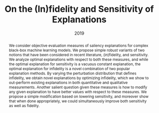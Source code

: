 ---
title: "On the (In)fidelity and Sensitivity of Explanations"

# Authors
# If you created a profile for a user (e.g. the default `admin` user), write the username (folder name) here 
# and it will be replaced with their full name and linked to their profile.
authors:
- Chih-Kuan Yeh
- Cheng-Yu Hsieh
- Arun Suggala
- David  Inouye
- Pradeep Ravikumar

date: "2019"
doi: ""

# Schedule page publish date (NOT publication's date).
publishDate: "2019-12-01T00:00:00Z"

# Publication type.
# Legend: 0 = Uncategorized; 1 = Conference paper; 2 = Journal article;
# 3 = Preprint / Working Paper; 4 = Report; 5 = Book; 6 = Book section;
# 7 = Thesis; 8 = Patent
publication_types: ["1"]

# Publication name and optional abbreviated publication name.
publication: In Conference on Neural Information Processing Systems 2019
publication_short: In NeurIPS 2019

abstract: We consider objective evaluation measures of saliency explanations for complex black-box machine learning models. We propose simple robust variants of two notions that have been considered in recent literature, (in)fidelity, and sensitivity. We analyze optimal explanations with respect to both these measures, and while the optimal explanation for sensitivity is a vacuous constant explanation, the optimal explanation for infidelity is a novel combination of two popular explanation methods. By varying the perturbation distribution that defines infidelity, we obtain novel explanations by optimizing infidelity, which we show to out-perform existing explanations in both quantitative and qualitative measurements. Another salient question given these measures is how to modify any given explanation to have better values with respect to these measures. We propose a simple modification based on lowering sensitivity, and moreover show that when done appropriately, we could simultaneously improve both sensitivity as well as fidelity.

# Summary. An optional shortened abstract.
summary: Provides metrics for saliency methods with a unified viewpoint.

tags: []

# Display this page in the Featured widget?
featured: true

# Custom links (uncomment lines below)
links:
 - name: External packages
   url: https://captum.ai/docs/algorithms#metrics

url_pdf: 'https://arxiv.org/pdf/1901.09392.pdf'
url_code: 'https://github.com/chihkuanyeh/saliency_evaluation'
url_dataset: ''
url_poster: ''
url_slides: ''
url_source: ''
url_video: ''

# Featured image
# To use, add an image named `featured.jpg/png` to your page's folder. 
image:
  caption: ''
  focal_point: ""
  preview_only: false

# Associated Projects (optional).
#   Associate this publication with one or more of your projects.
#   Simply enter your project's folder or file name without extension.
#   E.g. `internal-project` references `content/project/internal-project/index.md`.
#   Otherwise, set `projects: []`.


# Slides (optional).
#   Associate this publication with Markdown slides.
#   Simply enter your slide deck's filename without extension.
#   E.g. `slides: "example"` references `content/slides/example/index.md`.
#   Otherwise, set `slides: ""`.
slides: ""
---